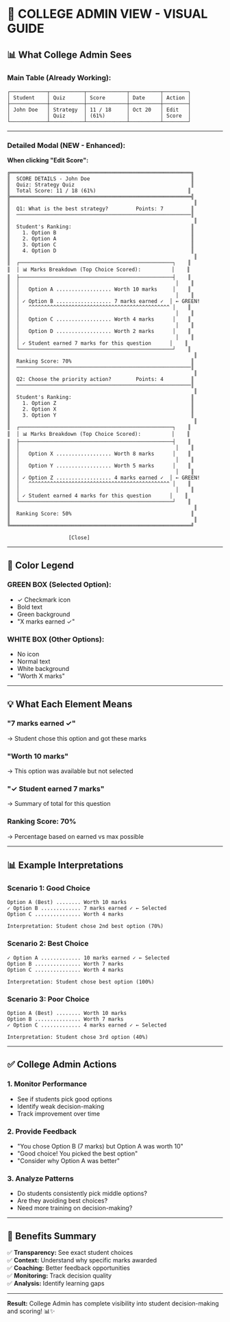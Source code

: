 # 🎨 COLLEGE ADMIN VIEW - VISUAL GUIDE

## 📊 What College Admin Sees

### Main Table (Already Working):
```
┌────────────┬───────────┬─────────────┬──────────┬────────┐
│ Student    │ Quiz      │ Score       │ Date     │ Action │
├────────────┼───────────┼─────────────┼──────────┼────────┤
│ John Doe   │ Strategy  │ 11 / 18     │ Oct 20   │ Edit   │
│            │ Quiz      │ (61%)       │          │ Score  │
└────────────┴───────────┴─────────────┴──────────┴────────┘
```

---

### Detailed Modal (NEW - Enhanced):

**When clicking "Edit Score":**

```
╔═══════════════════════════════════════════════════════════╗
║  SCORE DETAILS - John Doe                                 ║
║  Quiz: Strategy Quiz                                      ║
║  Total Score: 11 / 18 (61%)                              ║
╠═══════════════════════════════════════════════════════════╣
║                                                            ║
║  Q1: What is the best strategy?         Points: 7         ║
║  ─────────────────────────────────────────────────────────║
║                                                            ║
║  Student's Ranking:                                       ║
║    1. Option B                                            ║
║    2. Option A                                            ║
║    3. Option C                                            ║
║    4. Option D                                            ║
║                                                            ║
║  ┌──────────────────────────────────────────────────┐    ║
║  │ 📊 Marks Breakdown (Top Choice Scored):          │    ║
║  ├──────────────────────────────────────────────────┤    ║
║  │                                                   │    ║
║  │   Option A .................. Worth 10 marks     │    ║
║  │                                                   │    ║
║  │ ✓ Option B .................. 7 marks earned ✓  │ ← GREEN!
║  │   ^^^^^^^^^^^^^^^^^^^^^^^^^^^^^^^^^^^^^^^^^^^^^^ │    ║
║  │                                                   │    ║
║  │   Option C .................. Worth 4 marks      │    ║
║  │                                                   │    ║
║  │   Option D .................. Worth 2 marks      │    ║
║  │                                                   │    ║
║  │ ✓ Student earned 7 marks for this question      │    ║
║  └──────────────────────────────────────────────────┘    ║
║                                                            ║
║  Ranking Score: 70%                                       ║
║  ─────────────────────────────────────────────────────────║
║                                                            ║
║  Q2: Choose the priority action?        Points: 4         ║
║  ─────────────────────────────────────────────────────────║
║                                                            ║
║  Student's Ranking:                                       ║
║    1. Option Z                                            ║
║    2. Option X                                            ║
║    3. Option Y                                            ║
║                                                            ║
║  ┌──────────────────────────────────────────────────┐    ║
║  │ 📊 Marks Breakdown (Top Choice Scored):          │    ║
║  ├──────────────────────────────────────────────────┤    ║
║  │                                                   │    ║
║  │   Option X .................. Worth 8 marks      │    ║
║  │                                                   │    ║
║  │   Option Y .................. Worth 5 marks      │    ║
║  │                                                   │    ║
║  │ ✓ Option Z .................. 4 marks earned ✓  │ ← GREEN!
║  │   ^^^^^^^^^^^^^^^^^^^^^^^^^^^^^^^^^^^^^^^^^^^^^^ │    ║
║  │                                                   │    ║
║  │ ✓ Student earned 4 marks for this question      │    ║
║  └──────────────────────────────────────────────────┘    ║
║                                                            ║
║  Ranking Score: 50%                                       ║
║                                                            ║
╚═══════════════════════════════════════════════════════════╝

                    [Close]
```

---

## 🎯 Color Legend

### GREEN BOX (Selected Option):
- ✓ Checkmark icon
- Bold text
- Green background
- "X marks earned ✓"

### WHITE BOX (Other Options):
- No icon
- Normal text
- White background
- "Worth X marks"

---

## 💡 What Each Element Means

### "7 marks earned ✓"
→ Student chose this option and got these marks

### "Worth 10 marks"
→ This option was available but not selected

### "✓ Student earned 7 marks"
→ Summary of total for this question

### Ranking Score: 70%
→ Percentage based on earned vs max possible

---

## 📊 Example Interpretations

### Scenario 1: Good Choice
```
Option A (Best) ........ Worth 10 marks
✓ Option B ............. 7 marks earned ✓ ← Selected
Option C ............... Worth 4 marks

Interpretation: Student chose 2nd best option (70%)
```

### Scenario 2: Best Choice
```
✓ Option A ............. 10 marks earned ✓ ← Selected
Option B ............... Worth 7 marks
Option C ............... Worth 4 marks

Interpretation: Student chose best option (100%)
```

### Scenario 3: Poor Choice
```
Option A (Best) ........ Worth 10 marks
Option B ............... Worth 7 marks
✓ Option C ............. 4 marks earned ✓ ← Selected

Interpretation: Student chose 3rd option (40%)
```

---

## ✅ College Admin Actions

### 1. Monitor Performance
- See if students pick good options
- Identify weak decision-making
- Track improvement over time

### 2. Provide Feedback
- "You chose Option B (7 marks) but Option A was worth 10"
- "Good choice! You picked the best option"
- "Consider why Option A was better"

### 3. Analyze Patterns
- Do students consistently pick middle options?
- Are they avoiding best choices?
- Need more training on decision-making?

---

## 🎉 Benefits Summary

✅ **Transparency:** See exact student choices  
✅ **Context:** Understand why specific marks awarded  
✅ **Coaching:** Better feedback opportunities  
✅ **Monitoring:** Track decision quality  
✅ **Analysis:** Identify learning gaps  

---

**Result:** College Admin has complete visibility into student decision-making and scoring! 📊✨
